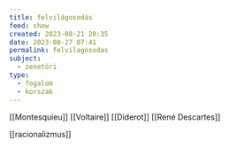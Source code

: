 ```yaml
---
title: felvilágosodás
feed: show
created: 2023-08-21 20:35
date: 2023-08-27 07:41
permalink: felvilagosodas
subject:
  - zenetöri
type:
  - fogalom
  - korszak
---
```


[[Montesquieu]]
[[Voltaire]]
[[Diderot]]
[[René Descartes]]

[[racionalizmus]]